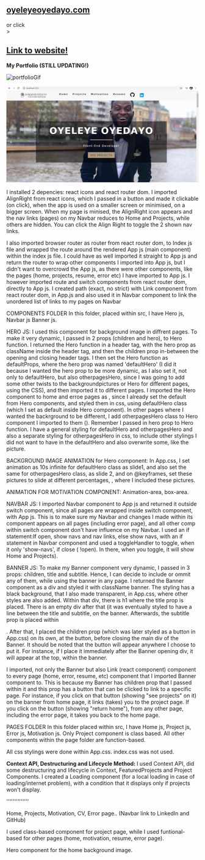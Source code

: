<h2> 
<a href='https://oyeleyeoyedayo.com'> oyeleyeoyedayo.com </a>
</h2>
<div> or click </div>>
<h2> 
<a href='https://oyeleyeoyedayo.com'> Link to website! </a>
</h2>

<strong> My Portfolio (STILL UPDATING!) </strong>
  

![portfolioGif](https://user-images.githubusercontent.com/44131391/75606228-86450380-5ae2-11ea-8dc8-847f1e682456.gif)

<img src='src/images/portfolioPic.jpg' title='portfolioPic'> 

I installed 2 depencies: react icons and react router dom. I imported AlignRight from react icons, which I passed in a button and made it clickable (on click), when the app is used on a smaller screen or minimised, on a bigger screen. When my page is minised, the AlignRight icon appears and the nav links (pages) on my Navbar reduces to Home and Projects, while others are hidden. You can click the Align Right to toggle the 2 shown nav links.

I also imported browser router as router from react router dom, to Index js file and wrapped the route around the rendered App js (main component) within the index js file. I could have as well imported it straight to App js and return the router to wrap other components I imported into App js, but I didn't want to overcrowd the App js, as there were other components, like the pages (home, projects, resume, error etc) I have imported to App js. I however imported route and switch components from react router dom, directly to App js. I created path (exact, no strict) with Link component from react router dom, in App.js and also used it in Navbar component to link the unordered list of links to my pages on Navbar


COMPONENTS FOLDER 
In this folder, placed within src, I have Hero js, Navbar js Banner js.

HERO JS: I used this component for background image in diffrent pages. To make it very dynamic, I passed in 2 props (children and hero), to Hero function. I returned the Hero function in a header tag, with the hero prop as className inside the header tag, and then the children prop in-between the opening and closing header tags. I then set the Hero function as defaultProps, where the hero prop was named 'defaultHero' (I did it because I wanted the hero prop to be more dynamic, as I also set it, not only to defaultHero, but also otherpagesHero, since I was going to add some other twists to the backgroundpictures or Hero for different pages, using the CSS), and then imported it to different pages. I imported the Hero component to home and erroe pages as <Hero />, since I already set the default from Hero components, and styled them in css, using defaultHero class (which I set as default inside Hero component). In other pages where I wanted the backrground to be different, I add otherpagesHero class to Hero component I imported to them (<Hero hero='otherpageshero'/>). Remember I passed in hero prop to Hero function. I have a general styling for defaultHero and otherpagesHero and also a separate styling for otherpagesHero in css, to include other stylings I did not want to have in the defaultHero and also overwrite some, like the picture.

BACKGROUND IMAGE ANIMATION for Hero component: In App.css, I set animation as 10s infinite for defaultHero class as slide1, and also set the same for otherpagesHero class, as slide 2, and on @keyframes, set these pictures to slide at different percentages, , where I included these pictures.

ANIMATION FOR MOTIVATION COMPONENT: Animation-area, box-area.

NAVBAR JS: I imported Navbar component to App js and returned it outside switch component, since all pages are wrapped inside switch component, with App js. This is to make sure my Navbar and changes I made within its component appears on all pages (including error page), and all other comp within switch component don't have influence on my Navbar. I used an if statement:If open, show navs and nav links, else show navs, with an if statement in Navbar component and used a toggleHandler to toggle, when it only 'show-navs', if close ( !open). In there, when you toggle, it will show Home and Projects).

BANNER JS: To make my Banner component very dynamic, I passed in 3 props: children, title and subtitle. Hence, I can decide to include or ommit any of them, while using the banner in any page. I returned the Banner component as a div and styled it with className banner. The styling has a black background, that I also made transparent, in App.css, where other styles are also added. Within that div, there is h1 where the title prop is placed. There is an empty div after that (it was eventually styled to have a line between the title and subtitle, on the banner. Afterwards, the subtitle prop is placed within <p></p>. After that, I placed the children prop (which was later styled as a button in App.css) on its own, at the button, before closing the main div of the Banner. It should be noted that the button will appear anywhere I choose to put it. For instance, if I place it immediately after the Banner opening div, it will appear at the top, within the banner.

I imported, not only the Banner but also Link (react component) component to every page (home, error, resume, etc) component that I imported Banner component to. This is because my Banner has children prop that I passed within it and this prop has a button that can be clicked to link to a specific page. For instance, if you click on that button (showing "see projects" on it) on the banner from home page, it links (takes) you to the project page. If you click on the button (showing "return home"), from any other page, including the error page, it takes you back to the home page.



PAGES FOLDER
In this folder placed within src, I have Home js, Project js, Error js, Motivation js. Only Project component is class based. All other components within the page folder are function-based. 

All css stylings were done within App.css. index.css was not used.

<strong> Context API, Destructuring and Lifecycle Method: </strong> I used Context API, did some destructuring and lifecycle in Context, FeaturedProjects and Project Components. I created a Loading component (for a local loading in case of loading/internet problem), with a condition that it displays only if projects won't display.

''''''''''''''

Home, Projects, Motivation, CV, Error page.. (Navbar link to LinkedIn and GitHub)

I used class-based component for project page, while I used funtional-based for other pages (home, motivation, resume, error page).

Hero component for the home background image.

